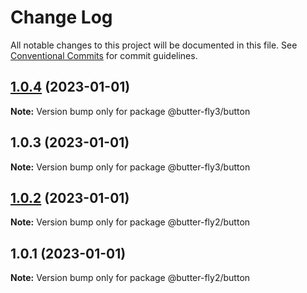 # Change Log

All notable changes to this project will be documented in this file.
See [Conventional Commits](https://conventionalcommits.org) for commit guidelines.

## [1.0.4](https://github.com/it-fuhao/butter-fly2/compare/@butter-fly3/button@1.0.3...@butter-fly3/button@1.0.4) (2023-01-01)

**Note:** Version bump only for package @butter-fly3/button





## 1.0.3 (2023-01-01)

**Note:** Version bump only for package @butter-fly3/button





## [1.0.2](https://github.com/it-fuhao/butter-fly2/compare/@butter-fly2/button@1.0.1...@butter-fly2/button@1.0.2) (2023-01-01)

**Note:** Version bump only for package @butter-fly2/button





## 1.0.1 (2023-01-01)

**Note:** Version bump only for package @butter-fly2/button
